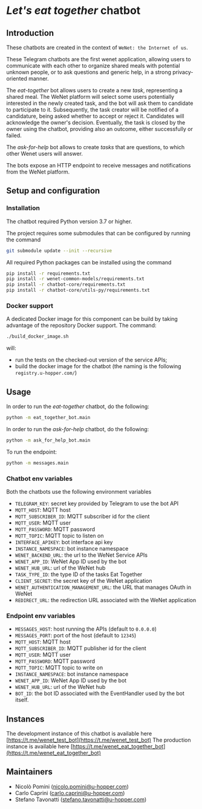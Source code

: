 # _Let's eat together_ chatbot

## Introduction
These chatbots are created in the context of `WeNet: the Internet of us`.

These Telegram chatbots are the first wenet application, allowing users to communicate with each other to organize shared meals with potential unknown people, or to ask questions and generic help, in a strong privacy-oriented manner.

The _eat-together_ bot allows users to create a new _task_, representing a shared meal. The WeNet platform will select some users potentially interested in the newly created task, and the bot will ask them to candidate to participate to it. Subsequently, the task creator will be notified of a candidature, being asked whether to accept or reject it. Candidates will acknowledge the owner's decision. Eventually, the task is closed by the owner using the chatbot, providing also an outcome, either successfully or failed.

The _ask-for-help_ bot allows to create _tasks_ that are questions, to which other Wenet users will answer.

The bots expose an HTTP endpoint to receive messages and notifications from the WeNet platform.

## Setup and configuration

### Installation
The chatbot required Python version 3.7 or higher.

The project requires some submodules that can be configured by running the command

```bash
git submodule update --init --recursive
```

All required Python packages can be installed using the command

```bash
pip install -r requirements.txt
pip install -r wenet-common-models/requirements.txt
pip install -r chatbot-core/requirements.txt
pip install -r chatbot-core/utils-py/requirements.txt
```

### Docker support

A dedicated Docker image for this component can be build by taking advantage of the repository Docker support.
The command:
```bash
./build_docker_image.sh
```
will:

* run the tests on the checked-out version of the service APIs;
* build the docker image for the chatbot (the naming is the following `registry.u-hopper.com/`)

## Usage

In order to run the _eat-together_ chatbot, do the following:
```bash
python -m eat_together_bot.main
```

In order to run the _ask-for-help_ chatbot, do the following:
```bash
python -m ask_for_help_bot.main
```

To run the endpoint:
```bash
python -m messages.main
```

### Chatbot env variables
Both the chatbots use the following environment variables

* `TELEGRAM_KEY`: secret key provided by Telegram to use the bot API
* `MQTT_HOST`: MQTT host
* `MQTT_SUBSCRIBER_ID`: MQTT subscriber id for the client
* `MQTT_USER`: MQTT user
* `MQTT_PASSWORD`: MQTT password
* `MQTT_TOPIC`: MQTT topic to listen on
* `INTERFACE_APIKEY`: bot interface api key
* `INSTANCE_NAMESPACE`: bot instance namespace
* `WENET_BACKEND_URL`: the url to the WeNet Service APIs
* `WENET_APP_ID`: WeNet App ID used by the bot
* `WENET_HUB_URL`: url of the WeNet hub
* `TASK_TYPE_ID`: the type ID of the tasks Eat Together
* `CLIENT_SECRET`: the secret key of the WeNet application
* `WENET_AUTHENTICATION_MANAGEMENT_URL`: the URL that manages OAuth in WeNet
* `REDIRECT_URL`: the redirection URL associated with the WeNet application

### Endpoint env variables

* `MESSAGES_HOST`: host running the APIs (default to `0.0.0.0`)
* `MESSAGES_PORT`: port of the host (default to `12345`)
* `MQTT_HOST`: MQTT host
* `MQTT_SUBSCRIBER_ID`: MQTT publisher id for the client
* `MQTT_USER`: MQTT user
* `MQTT_PASSWORD`: MQTT password
* `MQTT_TOPIC`: MQTT topic to write on
* `INSTANCE_NAMESPACE`: bot instance namespace
* `WENET_APP_ID`: WeNet App ID used by the bot
* `WENET_HUB_URL`: url of the WeNet hub
* `BOT_ID`: the bot ID associated with the EventHandler used by the bot itself.

## Instances

The development instance of this chatbot is available here [https://t.me/wenet_test_bot](https://t.me/wenet_test_bot)
The production instance is available here [https://t.me/wenet_eat_together_bot](https://t.me/wenet_eat_together_bot)

## Maintainers

- Nicolò Pomini (nicolo.pomini@u-hopper.com)
- Carlo Caprini (carlo.caprini@u-hopper.com)
- Stefano Tavonatti (stefano.tavonatti@u-hopper.com)

